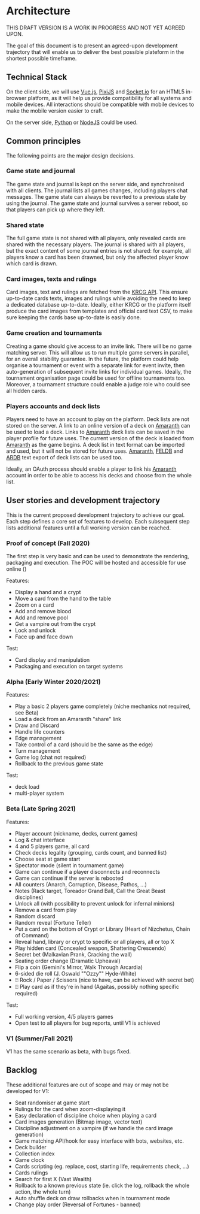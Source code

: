 # Architecture

THIS DRAFT VERSION IS A WORK IN PROGRESS AND NOT YET AGREED UPON.

The goal of this document is to present an agreed-upon development trajectory
that will enable us to deliver the best possible plateform in the shortest possible timeframe.

## Technical Stack

On the client side, we will use [Vue.js](https://vuejs.org), [PixiJS](https://www.pixijs.com)
and [Socket.io](https://socket.io) for an HTML5 in-browser platform,
as it will help us provide compatibility for  all systems and mobile devices.
All interactions should be compatible with mobile devices to make the mobile version easier to craft.

On the server side, [Python](https://www.python.org) or [NodeJS](https://nodejs.org) could be used.

## Common principles

The following points are the major design decisions.

### Game state and journal

The game state and journal is kept on the server side, and synchronised with all clients.
The journal lists all games changes, including players chat messages.
The game state can always be reverted to a previous state by using the journal.
The game state and journal survives a server reboot, so that players can pick up where they left.

### Shared state

The full game state is not shared with all players, only revealed cards are shared with the necessary players.
The journal is shared with all players, but the exact content of some journal entries is not shared:
for example, all players know a card has been drawned, but only the affected player know which card is drawn.

### Card images, texts and rulings

Card images, text and rulings are fetched from the [KRCG API](https://api.krcg.org).
This ensure up-to-date cards texts, images and rulings while avoiding the need to keep a dedicated database up-to-date.
Ideally, either KRCG or the platform itself produce the card images from templates and official card text CSV,
to make sure keeping the cards base up-to-date is easily done.

### Game creation and tournaments

Creating a game should give access to an invite link. There will be no game matching server.
This will allow us to run multiple game servers in parallel, for an overall stability guarantee.
In the future, the platform could help organise a tournament or event with a separate link for event invite,
then auto-generation of subsequent invite links for individual games.
Ideally, the tournament organisation page could be used for offline tournaments too.
Moreover, a tournament structure could enable a judge role who could see all hidden cards.

### Players accounts and deck lists

Players need to have an account to play on the platform. Deck lists are not stored on the server.
A link to an online version of a deck on [Amaranth](https://amaranth.vtes.co.nz) can be used to load a deck.
Links to [Amaranth](https://amaranth.vtes.co.nz) deck lists can be saved in the player profile for future uses.
The current version of the deck is loaded from [Amaranth](https://amaranth.vtes.co.nz) as the game begins.
A deck list in text format can be imported and used, but it will not be stored for future uses.
[Amaranth](https://amaranth.vtes.co.nz),
[FELDB](https://app.assembla.com/spaces/korni/documents) and
[ARDB](http://www.nongnu.org/anarchdb/)
text export of deck lists can be used too.

Ideally, an OAuth process should enable a player to link his [Amaranth](https://amaranth.vtes.co.nz) account
in order to be able to access his decks and choose from the whole list.

## User stories and development trajectory

This is the current proposed development trajectory to achieve our goal.
Each step defines a core set of features to develop.
Each subsequent step lists additional features until a full working version can be reached.

### Proof of concept (Fall 2020)

The first step is very basic and can be used to demonstrate the rendering, packaging and execution.
The POC will be hosted and accessible for use online ()

Features:

- Display a hand and a crypt
- Move a card from the hand to the table
- Zoom on a card
- Add and remove blood
- Add and remove pool
- Get a vampire out from the crypt
- Lock and unlock
- Face up and face down

Test:

- Card display and manipulation
- Packaging and execution on target systems

### Alpha (Early Winter 2020/2021)

Features:

- Play a basic 2 players game completely (niche mechanics not required, see Beta)
- Load a deck from an Amaranth "share" link
- Draw and Discard
- Handle life counters
- Edge management
- Take control of a card (should be the same as the edge)
- Turn management
- Game log (chat not required)
- Rollback to the previous game state

Test:

- deck load
- multi-player system

### Beta (Late Spring 2021)

Features:

- Player account (nickname, decks, current games)
- Log & chat interface
- 4 and 5 players game, all card
- Check decks legality (grouping, cards count, and banned list)
- Choose seat at game start
- Spectator mode (silent in tournament game)
- Game can continue if a player disconnects and reconnects
- Game can continue if the server is rebooted
- All counters (Anarch, Corruption, Disease, Pathos, ...)
- Notes (Rack target, Toreador Grand Ball, Call the Great Beast disciplines)
- Unlock all (with possibility to prevent unlock for infernal minions)
- Remove a card from play
- Random discard
- Random reveal (Fortune Teller)
- Put a card on the bottom of Crypt or Library (Heart of Nizchetus, Chain of Command)
- Reveal hand, library or crypt to specific or all players, all or top X
- Play hidden card (Concealed weapon, Shattering Crescendo)
- Secret bet (Malkavian Prank, Cracking the wall)
- Seating order change (Dramatic Upheaval)
- Flip a coin (Gemini's Mirror, Walk Through Arcardia)
- 6-sided die roll (J. Oswald ""Ozzy"" Hyde-White)
- ⍰ Rock / Paper / Scissors (nice to have, can be achieved with secret bet)
- ⍰ Play card as if they're in hand (Agaitas, possibly nothing specific required)

Test:

- Full working version, 4/5 players games
- Open test to all players for bug reports, until V1 is achieved

### V1 (Summer/Fall 2021)

V1 has the same scenario as beta, with bugs fixed.

## Backlog

These additional features are out of scope and may or may not be developed for V1:

- Seat randomiser at game start
- Rulings for the card when zoom-displaying it
- Easy declaration of discipline choice when playing a card
- Card images generation (Bitmap image, vector text)
- Discipline adjustment on a vampire (if we handle the card image generation)
- Game matching API/hook for easy interface with bots, websites, etc.
- Deck builder
- Collection index
- Game clock
- Cards scripting (eg. replace, cost, starting life, requirements check, ...)
- Cards rulings
- Search for first X (Vast Wealth)
- Rollback to a known previous state (ie. click the log, rollback the whole action, the whole turn)
- Auto shuffle deck on draw rollbacks when in tournament mode
- Change play order (Reversal of Fortunes - banned)
